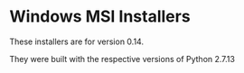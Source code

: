 # Windows MSI Installers

These installers are for version 0.14.

They were built with the respective versions of Python 2.7.13
